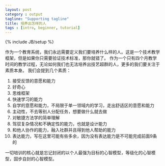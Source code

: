 ```yaml
---
layout: post
category : output
tagline: "Supporting tagline"
title: 培养出怎样的人
tags : [intro, beginner, tutorial]
---
```

{% include JB/setup %}

作为一个教育系统，我们永远需要定义我们要培养什么样的人。这是一个技术教学框架，但是如果你只需要验证技术标准，那你就错了。
作为一个只有四个月教学时间的教学过程，无论如何我们也无法培养出技艺超群的人，更多的我们要关注于素质本身。
我们会提到几个素质：

1. 接受反馈的意愿和能力
2. 好奇心
3. 思维框架
4. 快速学习的能力
5. 自学的意愿和能力，不局限于单一领域内的学习，走出舒适区的意愿和能力
6. 主动性，不去等别人分配任务，想要做什么就去做
7. 对敏捷方法学的简单理解
8. 驾驭复杂情况和不确定性的能力，也就是设计能力
9. 和他人协作的能力，融入社群并且得到他人帮助的能力
10. 表达能力，写在这里可能有些多余，因为没有表达能力是不可能完成前面9条的

一切培训的核心就是忘记封闭的以个人最强为目标的心智模型，等级化的心智模型，固步自封的心智模型。